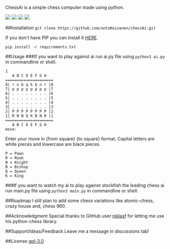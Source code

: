 ChessAi is a simple chess computer made using python.

![](https://img.shields.io/github/stars/antoKeinanen/chessAi) 
![](https://img.shields.io/github/forks/antoKeinanen/chessAi)
![](https://img.shields.io/github/release/antoKeinanen/chessAi) 
![](https://img.shields.io/github/issues/antoKeinanen/chessAi)

##Installation
``git clone https://github.com/antoKeinanen/chessAi.git``

If you don't have PIP you can install it [HERE](https://pip.pypa.io/en/stable/installing/).

``pip install -r requirements.txt``

##Usage
###If you want to play against ai
run ai.py file using ``python3 ai.py`` in commandline or shell.

```shell
1
   A B C D E F G H
=====================
8| r n b q k b n r |8
7| p p p p p p p p |7
6| . . . . . . . . |6
5| . . . . . . . . |5
4| . . . . . . . . |4
3| . . . . . . . . |3
2| P P P P P P P P |2
1| R N B Q K B N R |1
=====================
   A B C D E F G H
move: 
```
Enter your move in {from square} {to square} format.
Capital letters are white pieces and lowercase are black pieces.

```shell
P = Pawn
R = Rook
N = Knight
B = Bishop 
Q = Queen
K = King
```

###If you want to watch my ai to play against stockfish the leading chess ai
run main.py file using ``python3 main.py`` in commandline or shell.

##Roadmap
I still plan to add some chess variations like atomic-chess, crazy house and, chess 960.

##Acknowledgment
Special thanks to GitHub user [niklasf](https://github.com/niklasf) for letting me use his python-chess library.

##Support/Ideas/Feedback
Leave me a message in discussions tab!

##License
[gpl-3.0](https://choosealicense.com/licenses/gpl-3.0/)
